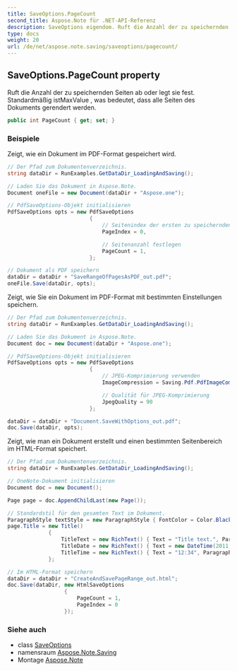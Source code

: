 ```yaml
---
title: SaveOptions.PageCount
second_title: Aspose.Note für .NET-API-Referenz
description: SaveOptions eigendom. Ruft die Anzahl der zu speichernden Seiten ab oder legt sie fest. Standardmäßig istMaxValue  was bedeutet dass alle Seiten des Dokuments gerendert werden.
type: docs
weight: 20
url: /de/net/aspose.note.saving/saveoptions/pagecount/
---
```

## SaveOptions.PageCount property

Ruft die Anzahl der zu speichernden Seiten ab oder legt sie fest. Standardmäßig istMaxValue , was bedeutet, dass alle Seiten des Dokuments gerendert werden.

```csharp
public int PageCount { get; set; }
```

### Beispiele

Zeigt, wie ein Dokument im PDF-Format gespeichert wird.

```csharp
// Der Pfad zum Dokumentenverzeichnis.
string dataDir = RunExamples.GetDataDir_LoadingAndSaving();

// Laden Sie das Dokument in Aspose.Note.
Document oneFile = new Document(dataDir + "Aspose.one");

// PdfSaveOptions-Objekt initialisieren
PdfSaveOptions opts = new PdfSaveOptions
                          {
                              // Seitenindex der ersten zu speichernden Seite setzen
                              PageIndex = 0,

                              // Seitenanzahl festlegen
                              PageCount = 1,
                          };

// Dokument als PDF speichern
dataDir = dataDir + "SaveRangeOfPagesAsPDF_out.pdf";
oneFile.Save(dataDir, opts);
```

Zeigt, wie Sie ein Dokument im PDF-Format mit bestimmten Einstellungen speichern.

```csharp
// Der Pfad zum Dokumentenverzeichnis.
string dataDir = RunExamples.GetDataDir_LoadingAndSaving();

// Laden Sie das Dokument in Aspose.Note.
Document doc = new Document(dataDir + "Aspose.one");

// PdfSaveOptions-Objekt initialisieren
PdfSaveOptions opts = new PdfSaveOptions
                          {
                              // JPEG-Komprimierung verwenden
                              ImageCompression = Saving.Pdf.PdfImageCompression.Jpeg,

                              // Qualität für JPEG-Komprimierung
                              JpegQuality = 90
                          };

dataDir = dataDir + "Document.SaveWithOptions_out.pdf";
doc.Save(dataDir, opts);
```

Zeigt, wie man ein Dokument erstellt und einen bestimmten Seitenbereich im HTML-Format speichert.

```csharp
// Der Pfad zum Dokumentenverzeichnis.
string dataDir = RunExamples.GetDataDir_LoadingAndSaving();

// OneNote-Dokument initialisieren
Document doc = new Document();

Page page = doc.AppendChildLast(new Page());

// Standardstil für den gesamten Text im Dokument.
ParagraphStyle textStyle = new ParagraphStyle { FontColor = Color.Black, FontName = "Arial", FontSize = 10 };
page.Title = new Title()
             {
                 TitleText = new RichText() { Text = "Title text.", ParagraphStyle = textStyle },
                 TitleDate = new RichText() { Text = new DateTime(2011, 11, 11).ToString("D", CultureInfo.InvariantCulture), ParagraphStyle = textStyle },
                 TitleTime = new RichText() { Text = "12:34", ParagraphStyle = textStyle }
             };

// Im HTML-Format speichern
dataDir = dataDir + "CreateAndSavePageRange_out.html";
doc.Save(dataDir, new HtmlSaveOptions
                  {
                      PageCount = 1,
                      PageIndex = 0
                  });
```

### Siehe auch

* class [SaveOptions](../)
* namensraum [Aspose.Note.Saving](../../saveoptions/)
* Montage [Aspose.Note](../../../)


